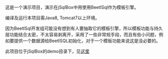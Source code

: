 
这是一个演示项目，演示在jSqlBox中用使用BeetlSql作为模板引擎。  

编译及运行本项目需Java8, Tomcat7以上环境。  

因为BeetlSql开发组可能没有想到有人要抽取它的模板引擎，所以模板功能与持久层功能结合太密，不太容易剥离开，采用了一些非常规手段，而且有些小问题，例如要提供一个数据源给BeetlSQL初始化，对于一个模板功能来说这是没必要的。  

此项目位于jSqlBox的demo目录下，见[这里](../tree/master/demo/jsqlbox-beetlsql)